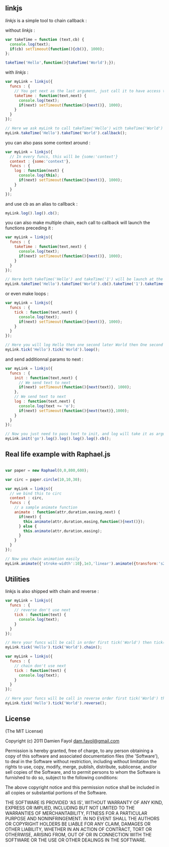 ## linkjs

_linkjs_ is a simple tool to chain callback :

without _linkjs_ : 

```js
var takeTime = function (text,cb) {
  console.log(text);
  if(cb) setTimeout(function(){cb()}, 1000);
};

takeTime('Hello',function(){takeTime('World');});
```
  
with _linkjs_ :

```js
var myLink = linkjs({ 
  funcs : {
    // You get next as the last argument, just call it to have access to the next function in the chain
    takeTime : function(text,next) {
      console.log(text);
      if(next) setTimeout(function(){next()}, 1000);
    }
  }
});

// Here we ask myLink to call takeTime('Hello') with takeTime('World') as next
myLink.takeTime('Hello').takeTime('World').callback();
```

you can also pass some context around :

```javascript
var myLink = linkjs({ 
  // In every funcs, this will be {some:'context'}
  context : {some:'context'},
  funcs : {
    log : function(next) {
      console.log(this);
      if(next) setTimeout(function(){next()}, 1000);
    }
  }
});
```
and use cb as an alias to callback : 

```javascript
myLink.log().log().cb();
```
  
you can also make multiple chain, each call to callback will launch the functions preceding it :

```javascript
var myLink = linkjs({ 
  funcs : {
    takeTime : function(text,next) {
      console.log(text);
      if(next) setTimeout(function(){next()}, 1000);
    }
  }
});

// Here both takeTime('Hello') and takeTime('1') will be launch at the same time
myLink.takeTime('Hello').takeTime('World').cb().takeTime('1').takeTime('2').cb();
```

or even make loops :

```javascript
var myLink = linkjs({ 
  funcs : {
    tick : function(text,next) {
      console.log(text);
      if(next) setTimeout(function(){next()}, 1000);
    }
  }
});

// Here you will log Hello then one second later World then One second later Hello and so on
myLink.tick('Hello').tick('World').loop();
```

and send additionnal params to next :

```javascript
var myLink = linkjs({ 
  funcs : {
    init : function(text,next) {
      // We send text to next
      if(next) setTimeout(function(){next(text)}, 1000);
    },
    // We send text to next
    log : function(text,next) {
      console.log(text += 'o');
      if(next) setTimeout(function(){next(text)},1000);
    }
  }
});

// Now you just need to pass text to init, and log will take it as argument automatically
myLink.init('go').log().log().log().log().cb();
```

## Real life example with Raphael.js

```javascript

var paper = new Raphael(0,0,800,600);

var circ = paper.circle(10,10,30);

var myLink = linkjs({ 
  // we bind this to circ
  context : circ,
  funcs : {
    // a sample animate function
    animate : function(attr,duration,easing,next) {
      if(next) {
        this.animate(attr,duration,easing,function(){next()});
      } else {
        this.animate(attr,duration,easing);
      }
    }
  }
});

// Now you chain animation easily
myLink.animate({'stroke-width':10},1e3,'linear').animate({transform:'s2 2'},1e3,'bounce').cb();
```

## Utilities

linkjs is also shipped with chain and reverse :

```javascript
var myLink = linkjs({ 
  funcs : {
    // reverse don't use next
    tick : function(text) {
      console.log(text);
    }
  }
});

// Here your funcs will be call in order first tick('World') then tick('Hello');
myLink.tick('Hello').tick('World').chain();
```

```javascript
var myLink = linkjs({ 
  funcs : {
    // chain don't use next
    tick : function(text) {
      console.log(text);
    }
  }
});

// Here your funcs will be call in reverse order first tick('World') then tick('Hello');
myLink.tick('Hello').tick('World').reverse();
```

## License

(The MIT License)

Copyright (c) 2011 Damien Fayol <dam.fayol@gmail.com>

Permission is hereby granted, free of charge, to any person obtaining a copy of this software and associated documentation files (the 'Software'), to deal in the Software without restriction, including without limitation the rights to use, copy, modify, merge, publish, distribute, sublicense, and/or sell copies of the Software, and to permit persons to whom the Software is furnished to do so, subject to the following conditions:

The above copyright notice and this permission notice shall be included in all copies or substantial portions of the Software.

THE SOFTWARE IS PROVIDED 'AS IS', WITHOUT WARRANTY OF ANY KIND, EXPRESS OR IMPLIED, INCLUDING BUT NOT LIMITED TO THE WARRANTIES OF MERCHANTABILITY, FITNESS FOR A PARTICULAR PURPOSE AND NONINFRINGEMENT. IN NO EVENT SHALL THE AUTHORS OR COPYRIGHT HOLDERS BE LIABLE FOR ANY CLAIM, DAMAGES OR OTHER LIABILITY, WHETHER IN AN ACTION OF CONTRACT, TORT OR OTHERWISE, ARISING FROM, OUT OF OR IN CONNECTION WITH THE SOFTWARE OR THE USE OR OTHER DEALINGS IN THE SOFTWARE.